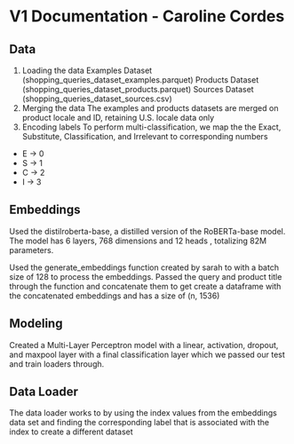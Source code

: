 # V1 Documentation - Caroline Cordes

## Data

1. Loading the data
Examples Dataset (shopping_queries_dataset_examples.parquet)
Products Dataset (shopping_queries_dataset_products.parquet)
Sources Dataset (shopping_queries_dataset_sources.csv)
2. Merging the data
The examples and products datasets are merged on product locale and ID, retaining U.S. locale data only
3. Encoding labels
To perform multi-classification, we map the the Exact, Substitute, Classification, and Irrelevant to corresponding numbers
- E -> 0
- S -> 1
- C -> 2
- I -> 3

## Embeddings 
Used the distilroberta-base, a distilled version of the RoBERTa-base model. The model has 6 layers, 768 dimensions and 12 heads , totalizing 82M parameters. 


Used the generate_embeddings function created by sarah to with a batch size of 128 to process the embeddings. Passed the query and product title through the function and concatenate them to get create a dataframe with the concatenated embeddings and has a size of (n, 1536)


## Modeling 
Created a Multi-Layer Perceptron model with a 
linear, activation, dropout, and maxpool layer with a final classification layer which we passed our test and train loaders through. 


## Data Loader 
The data loader works to by using the index values from the embeddings data set and finding the corresponding label that is associated with the index to create a different dataset 


